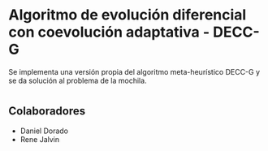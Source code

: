 # Algoritmo de evolución diferencial con coevolución adaptativa - DECC-G

Se implementa una versión propia del algoritmo meta-heurístico DECC-G y se da solución al problema de la mochila.

# 
## Colaboradores
* Daniel Dorado
* Rene Jalvin

